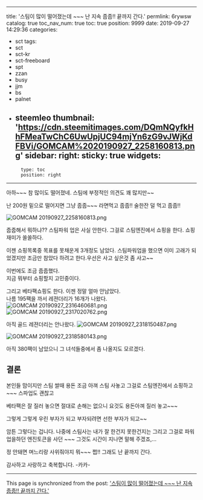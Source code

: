 
---
title: '스팀이  많이 떨어졌는데 ~~~ 난  지속 줍줍!!  끝까지 간다.'
permlink: 6rywsw
catalog: true
toc_nav_num: true
toc: true
position: 9999
date: 2019-09-27 14:29:36
categories:
- sct
tags:
- sct
- sct-kr
- sct-freeboard
- spt
- zzan
- busy
- jjm
- bs
- palnet
- steemleo
thumbnail: 'https://cdn.steemitimages.com/DQmNQyfkHhFMeaTwChC6UwUpjUC94mjYn6zG9vJWjKdFBVi/GOMCAM%2020190927_2258160813.png'
sidebar:
    right:
        sticky: true
widgets:
    -
        type: toc
        position: right
---


아하~~~ 참 많이도 떨어졌네.
스팀에 부정적인 의견도 꽤 많지만~~

난 200원 밑으로 떨어지면 그냥 줍줍~~~
라면먹고 줍줍!!  술한잔 덜 먹고 줍줍!!

![GOMCAM 20190927_2258160813.png](https://cdn.steemitimages.com/DQmNQyfkHhFMeaTwChC6UwUpjUC94mjYn6zG9vJWjKdFBVi/GOMCAM%2020190927_2258160813.png)

줍줍해서 뭐하냐??  스팀파워 업은 사실 안한다.
그걸로 스팀엔진에서 쇼핑을 한다.  쇼핑재미가 쏠쏠하다. 

이젠 쇼핑목록중 목표를 못채운게 3개정도 남았다. 
스팀파워업을 했으면 이미 고래가 되었겠지만 조금만 참았다 하려고 한다.우선은 사고 싶은것 좀 사고~~

이번에도 조금 줍줍했다.  
지금 뭐부터 쇼핑할지 고민중이다.  

그리고 베타팩쇼핑도 한다. 
이젠 정말 얼마 안남았다.  
나름 195팩을 까서 레젼더리가 16개가 나왔다. 
![GOMCAM 20190927_2316460681.png](https://cdn.steemitimages.com/DQmTRgZvEzrkZJsH38RRpu9kcwYN2XrHjaCucSsbfHxSB2F/GOMCAM%2020190927_2316460681.png)![GOMCAM 20190927_2317020762.png](https://cdn.steemitimages.com/DQmUaoscsFSbS74kA4ScTjwjXdZTASFxPqtE1GkRdZgu9M4/GOMCAM%2020190927_2317020762.png)
 
아직 골드 레젼더리는 안나왔다. 
![GOMCAM 20190927_2318150487.png](https://cdn.steemitimages.com/DQmUg5BChh6fYFS5xE8c8rHbWszsQHgLTxGUdp1uVTpptSR/GOMCAM%2020190927_2318150487.png)

![GOMCAM 20190927_2318580143.png](https://cdn.steemitimages.com/DQmZJsBcz7rVahJHVvsdjP8PsJ5yf6FHe53iqm71Ypzcqk1/GOMCAM%2020190927_2318580143.png)

아직 380팩이 남았으니 그 녀석들중에서 좀 나올지도 모르겠다. 

## 결론
본인들 맘이지만 스팀 쌀때  용돈 조금 아껴 스팀 사놓고 
그걸로 스팀엔진에서 쇼핑하고 ~~~ 스파업도 괜찮고

베타팩은 잘 질러 놓으면 절대로 손해는 없으니 요것도 
용돈아껴 질러 놓고~~~ 

그렇게 그렇게 우린 부자가 되고 부자되려면 선한 부자가 되고~~

암튼 그렇다는 겁니다.  나중에  스팀사는 내가 잘 한건지 못한건지는
그리고 그걸로 파워업을하던 엔진토큰을 사던 ~~~ 그것도 
시간이 지나면 말해 주겠죠,...   

정 안돼면 며느리랑 사위줘야지 뭐~~~ 쩝!!  그래도 난 끝까지 간다. 

감사하고 사랑하고 축복합니다.  -카카-

- - -

This page is synchronized from the post: ['스팀이  많이 떨어졌는데 ~~~ 난  지속 줍줍!!  끝까지 간다.'](https://steemit.com/@kibumh/6rywsw)
